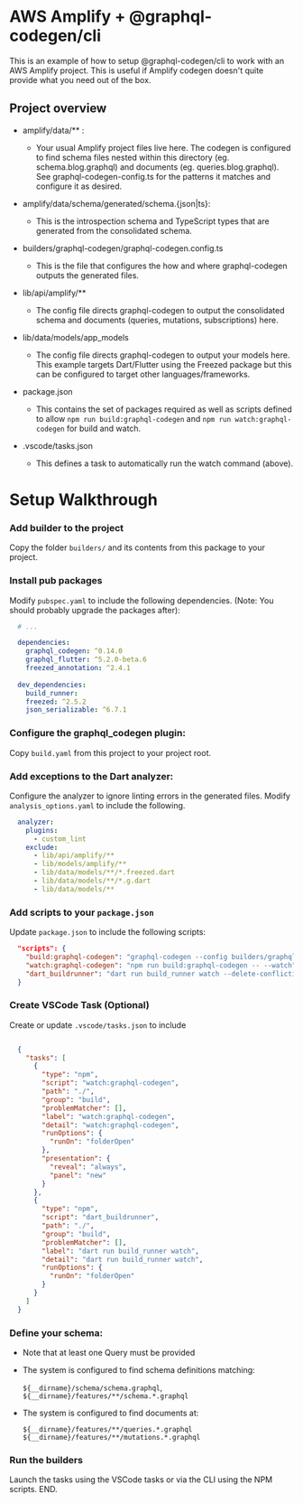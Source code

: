 # AWS Amplify + @graphql-codegen/cli

This is an example of how to setup @graphql-codegen/cli to work with an AWS Amplify project. This is useful if Amplify codegen doesn't quite provide what you need out of the box.

## Project overview

- amplify/data/** :
  - Your usual Amplify project files live here. The codegen is configured to find schema files nested within this directory (eg. schema.blog.graphql) and documents (eg. queries.blog.graphql). See graphql-codegen-config.ts for the patterns it matches and configure it as desired.

- amplify/data/schema/generated/schema.{json|ts}:
  - This is the introspection schema and TypeScript types that are generated from the consolidated schema.

- builders/graphql-codegen/graphql-codegen.config.ts 
  - This is the file that configures the how and where graphql-codegen outputs the generated files.

- lib/api/amplify/**
  - The config file directs graphql-codegen to output the consolidated schema and documents (queries, mutations, subscriptions) here.

- lib/data/models/app_models
  - The config file directs graphql-codegen to output your models here. This example targets Dart/Flutter using the Freezed package but this can be configured to target other languages/frameworks.

- package.json
  - This contains the set of packages required as well as scripts defined to allow `npm run build:graphql-codegen` and `npm run watch:graphql-codegen` for build and watch.

- .vscode/tasks.json
  - This defines a task to automatically run the watch command (above).


# Setup Walkthrough

### Add builder to the project
Copy the folder `builders/` and its contents from this package to your project.


### Install pub packages
Modify `pubspec.yaml` to include the following dependencies. (Note: You should probably upgrade the packages after):

```yml
  # ...

  dependencies:
    graphql_codegen: ^0.14.0
    graphql_flutter: ^5.2.0-beta.6
    freezed_annotation: ^2.4.1
    
  dev_dependencies:
    build_runner:
    freezed: ^2.5.2
    json_serializable: ^6.7.1

```


### Configure the graphql_codegen plugin:
Copy `build.yaml` from this project to your project root.


### Add exceptions to the Dart analyzer:
Configure the analyzer to ignore linting errors in the generated files. Modify `analysis_options.yaml` to include the following.

```yml
  analyzer:
    plugins:
      - custom_lint
    exclude: 
      - lib/api/amplify/**
      - lib/models/amplify/**
      - lib/data/models/**/*.freezed.dart
      - lib/data/models/**/*.g.dart
      - lib/data/models/**
```


### Add scripts to your `package.json`

Update `package.json` to include the following scripts:

```json
  "scripts": {
    "build:graphql-codegen": "graphql-codegen --config builders/graphql-codegen/graphql-codegen.config.ts",
    "watch:graphql-codegen": "npm run build:graphql-codegen -- --watch",
    "dart_buildrunner": "dart run build_runner watch --delete-conflicting-outputs",
  }
```


### Create VSCode Task (Optional)
Create or update `.vscode/tasks.json` to include 

```json

  {
    "tasks": [
      {
        "type": "npm",
        "script": "watch:graphql-codegen",
        "path": "./",
        "group": "build",
        "problemMatcher": [],
        "label": "watch:graphql-codegen",
        "detail": "watch:graphql-codegen",
        "runOptions": {
          "runOn": "folderOpen"
        },
        "presentation": {
          "reveal": "always",
          "panel": "new"
        }
      },
      {
        "type": "npm",
        "script": "dart_buildrunner",
        "path": "./",
        "group": "build",
        "problemMatcher": [],
        "label": "dart run build_runner watch",
        "detail": "dart run build_runner watch",
        "runOptions": {
          "runOn": "folderOpen"
        }
      }
    ]
  }

```


### Define your schema:
  - Note that at least one Query must be provided
  - The system is configured to find schema definitions matching:    

    `${__dirname}/schema/schema.graphql`,
    `${__dirname}/features/**/schema.*.graphql`

  - The system is configured to find documents at:

    `${__dirname}/features/**/queries.*.graphql`
    `${__dirname}/features/**/mutations.*.graphql`

### Run the builders

Launch the tasks using the VSCode tasks or via the CLI using the NPM scripts. END.
